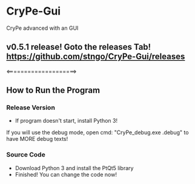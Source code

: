 # CryPe-Gui
 CryPe advanced with an GUI

## v0.5.1 release! Goto the releases Tab! <https://github.com/stngo/CryPe-Gui/releases>

<====================>

## How to Run the Program

### Release Version
- If program doesn't start, install Python 3!

If you will use the debug mode, open cmd: "CryPe_debug.exe .debug" to have MORE debug texts!

### Source Code
- Download Python 3 and install the PtQt5 library
- Finished! You can change the code now!

